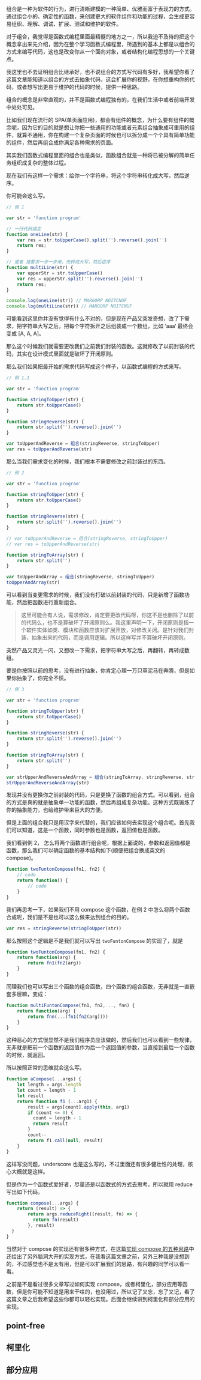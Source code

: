 组合是一种为软件的行为，进行清晰建模的一种简单、优雅而富于表现力的方式。通过组合小的、确定性的函数，来创建更大的软件组件和功能的过程，会生成更容易组织、理解、调试、扩展、测试和维护的软件。

对于组合，我觉得是函数式编程里面最精髓的地方之一，所以我迫不及待的把这个概念拿出来先介绍，因为在整个学习函数式编程里，所遇到的基本上都是以组合的方式来编写代码，这也是改变你从一个面向对象，或者结构化编程思想的一个关键点。

我这里也不去证明组合比继承好，也不说组合的方式写代码有多好，我希望你看了这篇文章能知道以组合的方式去抽象代码，这会扩展你的视野，在你想重构你的代码，或者想写出更易于维护的代码的时候，提供一种思路。

组合的概念是非常直观的，并不是函数式编程独有的，在我们生活中或者前端开发中处处可见。

比如我们现在流行的 SPA(单页面应用)，都会有组件的概念，为什么要有组件的概念呢，因为它的目的就是想让你把一些通用的功能或者元素组合抽象成可重用的组件，就算不通用，你在构建一个复杂页面的时候也可以拆分成一个个具有简单功能的组件，然后再组合成你满足各种需求的页面。

其实我们函数式编程里面的组合也是类似，函数组合就是一种将已被分解的简单任务组织成复杂的整体过程。

现在我们有这样一个需求：给你一个字符串，将这个字符串转化成大写，然后逆序。

你可能会这么写。

```JavaScript
// 例 1

var str = 'function program'

// 一行代码搞定
function oneLine(str) {
    var res = str.toUpperCase().split('').reverse().join('')
    return res;
}

// 或者 按要求一步一步来，先转成大写，然后逆序
function multiLine(str) {
    var upperStr = str.toUpperCase()
    var res = upperStr.split('').reverse().join('')
    return res;
}

console.log(oneLine(str)) // MARGORP NOITCNUF
console.log(multiLine(str)) // MARGORP NOITCNUF
```

可能看到这里你并没有觉得有什么不对的，但是现在产品又突发奇想，改了下需求，把字符串大写之后，把每个字符拆开之后组装成一个数组，比如 ’aaa‘ 最终会变成 [A, A, A]。

那么这个时候我们就需要更改我们之前我们封装的函数。这就修改了以前封装的代码，其实在设计模式里面就是破坏了开闭原则。

那么我们如果把最开始的需求代码写成这个样子，以函数式编程的方式来写。

```JavaScript
// 例 1.1

var str = 'function program'

function stringToUpper(str) {
    return str.toUpperCase()
}

function stringReverse(str) {
    return str.split('').reverse().join('')
}

var toUpperAndReverse = 组合(stringReverse, stringToUpper)
var res = toUpperAndReverse(str)
```

那么当我们需求变化的时候，我们根本不需要修改之前封装过的东西。

```JavaScript
// 例 2

var str = 'function program'

function stringToUpper(str) {
    return str.toUpperCase()
}

function stringReverse(str) {
    return str.split('').reverse().join('')
}

// var toUpperAndReverse = 组合(stringReverse, stringToUpper)
// var res = toUpperAndReverse(str)

function stringToArray(str) {
    return str.split('')
}

var toUpperAndArray = 组合(stringReverse, stringToUpper)
toUpperAndArray(str)
```
可以看到当变更需求的时候，我们没有打破以前封装的代码，只是新增了函数功能，然后把函数进行重新组合。

> 这里可能会有人说，需求修改，肯定要更改代码呀，你这不是也删除了以前的代码么，也不是算破坏了开闭原则么。我这里声明一下，开闭原则是指一个软件实体如类、模块和函数应该对扩展开放，对修改关闭。是针对我们封装，抽象出来的代码，而是调用逻辑。所以这样写并不算破坏开闭原则。

突然产品又灵光一闪，又想改一下需求，把字符串大写之后，再翻转，再转成数组。

要是你按照以前的思考，没有进行抽象，你肯定心理一万只草泥马在奔腾，但是如果你抽象了，你完全不慌。

```JavaScript
// 例 3

var str = 'function program'

function stringToUpper(str) {
    return str.toUpperCase()
}

function stringReverse(str) {
    return str.split('').reverse().join('')
}

function stringToArray(str) {
    return str.split('')
}

var strUpperAndReverseAndArray = 组合(stringToArray, stringReverse, stringToUpper)
strUpperAndReverseAndArray(str)
```

发现并没有更换你之前封装的代码，只是更换了函数的组合方式。可以看到，组合的方式是真的就是抽象单一功能的函数，然后再组成复杂功能。这种方式既锻炼了你的抽象能力，也给维护带来巨大的方便。

但是上面的组合我只是用汉字来代替的，我们应该如何去实现这个组合呢。首先我们可以知道，这是一个函数，同时参数也是函数，返回值也是函数。

我们看到例 2， 怎么将两个函数进行组合呢，根据上面说的，参数和返回值都是函数，那么我们可以确定函数的基本结构如下(顺便把组合换成英文的 compose)。

```javascript
function twoFuntonCompose(fn1, fn2) {
    // code
    return function() {
        // code
    }
}
```
我们再思考一下，如果我们不用 compose 这个函数，在例 2 中怎么将两个函数合成呢，我们是不是也可以这么做来达到组合的目的。

```JavaScript
var res = stringReverse(stringToUpper(str))
```

那么按照这个逻辑是不是我们就可以写出 `twoFuntonCompose` 的实现了，就是

```javascript
function twoFuntonCompose(fn1, fn2) {
    return function(arg) {
        return fn1(fn2(arg))
    }
}
```

同理我们也可以写出三个函数的组合函数，四个函数的组合函数，无非就是一直嵌套多层嘛，变成：

```JavaScript
function multiFuntonCompose(fn1, fn2, .., fnn) {
    return function(arg) {
        return fnn(...(fn1(fn2(arg))))
    }
}
```

这种恶心的方式很显然不是我们程序员应该做的，然后我们也可以看到一些规律，无非就是把前一个函数的返回值作为后一个返回值的参数，当直接到最后一个函数的时候，就返回。

所以按照正常的思维就会这么写。

```JavaScript
function aCompose(...args) {
    let length = args.length
    let count = length - 1
    let result
    return function f1 (...arg1) {
        result = args[count].apply(this, arg1)
        if (count <= 0) {
          count = length - 1
          return result
        }
        count--
        return f1.call(null, result)
    }
}
```

这样写没问题，underscore 也是这么写的，不过里面还有很多健壮性的处理，核心大概就是这样。

但是作为一个函数式爱好者，尽量还是以函数式的方式去思考，所以就用 reduce 写出如下代码。

```JavaScript
function compose(...args) {
    return (result) => {
        return args.reduceRight((result, fn) => {
          return fn(result)
        }, result)
  }
}
```

当然对于 compose 的实现还有很多种方式，在这篇[实现 compose 的五种思路](https://segmentfault.com/a/1190000011447164)中还给出了另外脑洞大开的实现方式，在我看这篇文章之前，另外三种我是没想到的，不过感觉也不是太有用，但是可以扩展我们的思路，有兴趣的同学可以看一看。

之前是不是看过很多文章写过如何实现 compose，或者柯里化，部分应用等函数，但是你可能不知道是用来干啥的，也没用过，所以记了又忘，忘了又记，看了这篇文章之后我希望这些你都可以轻松实现。后面会继续讲到柯里化和部分应用的实现。

## point-free
## 柯里化
## 部分应用


